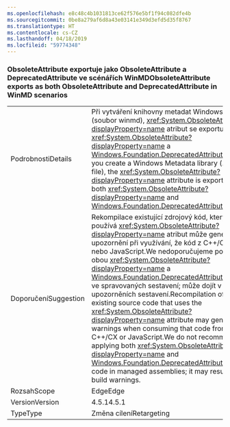 ```yaml
---
ms.openlocfilehash: e8c48c4b1031813ce62f576e5bf1f94c082dfe4b
ms.sourcegitcommit: 0be8a279af6d8a43e03141e349d3efd5d35f8767
ms.translationtype: HT
ms.contentlocale: cs-CZ
ms.lasthandoff: 04/18/2019
ms.locfileid: "59774348"
---
```

### <a name="obsoleteattribute-exports-as-both-obsoleteattribute-and-deprecatedattribute-in-winmd-scenarios"></a><span data-ttu-id="5c870-101">ObsoleteAttribute exportuje jako ObsoleteAttribute a DeprecatedAttribute ve scénářích WinMD</span><span class="sxs-lookup"><span data-stu-id="5c870-101">ObsoleteAttribute exports as both ObsoleteAttribute and DeprecatedAttribute in WinMD scenarios</span></span>

|   |   |
|---|---|
|<span data-ttu-id="5c870-102">Podrobnosti</span><span class="sxs-lookup"><span data-stu-id="5c870-102">Details</span></span>|<span data-ttu-id="5c870-103">Při vytváření knihovny metadat Windows (soubor winmd), <xref:System.ObsoleteAttribute?displayProperty=name> atribut se exportují jako <xref:System.ObsoleteAttribute?displayProperty=name> a [Windows.Foundation.DeprecatedAttribute](https://docs.microsoft.com/uwp/api/windows.foundation.metadata.deprecatedattribute).</span><span class="sxs-lookup"><span data-stu-id="5c870-103">When you create a Windows Metadata library (.winmd file), the <xref:System.ObsoleteAttribute?displayProperty=name> attribute is exported as both <xref:System.ObsoleteAttribute?displayProperty=name> and [Windows.Foundation.DeprecatedAttribute](https://docs.microsoft.com/uwp/api/windows.foundation.metadata.deprecatedattribute).</span></span>|
|<span data-ttu-id="5c870-104">Doporučení</span><span class="sxs-lookup"><span data-stu-id="5c870-104">Suggestion</span></span>|<span data-ttu-id="5c870-105">Rekompilace existující zdrojový kód, který používá <xref:System.ObsoleteAttribute?displayProperty=name> atribut může generovat upozornění při využívání, že kód z C++/CX nebo JavaScript.We nedoporučujeme použití obou <xref:System.ObsoleteAttribute?displayProperty=name> a [ Windows.Foundation.DeprecatedAttribute](https://docs.microsoft.com/uwp/api/windows.foundation.metadata.deprecatedattribute) kód ve spravovaných sestavení; může dojít v upozorněních sestavení.</span><span class="sxs-lookup"><span data-stu-id="5c870-105">Recompilation of existing source code that uses the <xref:System.ObsoleteAttribute?displayProperty=name> attribute may generate warnings when consuming that code from C++/CX or JavaScript.We do not recommend applying both <xref:System.ObsoleteAttribute?displayProperty=name> and [Windows.Foundation.DeprecatedAttribute](https://docs.microsoft.com/uwp/api/windows.foundation.metadata.deprecatedattribute) to code in managed assemblies; it may result in build warnings.</span></span>|
|<span data-ttu-id="5c870-106">Rozsah</span><span class="sxs-lookup"><span data-stu-id="5c870-106">Scope</span></span>|<span data-ttu-id="5c870-107">Edge</span><span class="sxs-lookup"><span data-stu-id="5c870-107">Edge</span></span>|
|<span data-ttu-id="5c870-108">Version</span><span class="sxs-lookup"><span data-stu-id="5c870-108">Version</span></span>|<span data-ttu-id="5c870-109">4.5.1</span><span class="sxs-lookup"><span data-stu-id="5c870-109">4.5.1</span></span>|
|<span data-ttu-id="5c870-110">Type</span><span class="sxs-lookup"><span data-stu-id="5c870-110">Type</span></span>|<span data-ttu-id="5c870-111">Změna cílení</span><span class="sxs-lookup"><span data-stu-id="5c870-111">Retargeting</span></span>|
